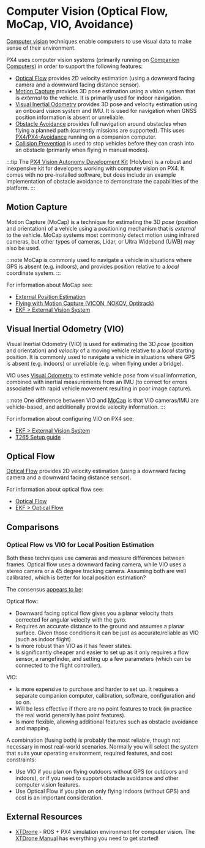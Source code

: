 # Computer Vision (Optical Flow, MoCap, VIO, Avoidance)

[Computer vision](https://en.wikipedia.org/wiki/Computer_vision) techniques enable computers to use visual data to make sense of their environment.

PX4 uses computer vision systems (primarily running on [Companion Computers](../companion_computer/README.md)) in order to support the following features:

- [Optical Flow](#optical-flow) provides 2D velocity estimation (using a downward facing camera and a downward facing distance sensor).
- [Motion Capture](#motion-capture) provides 3D pose estimation using a vision system that is _external_ to the vehicle.
  It is primarily used for indoor navigation.
- [Visual Inertial Odometry](#visual-inertial-odometry-vio) provides 3D pose and velocity estimation using an onboard vision system and IMU.
  It is used for navigation when GNSS position information is absent or unreliable.
- [Obstacle Avoidance](../computer_vision/obstacle_avoidance.md) provides full navigation around obstacles when flying a planned path (currently missions are supported). This uses [PX4/PX4-Avoidance](https://github.com/PX4/PX4-Avoidance) running on a companion computer.
- [Collision Prevention](../computer_vision/collision_prevention.md) is used to stop vehicles before they can crash into an obstacle (primarily when flying in manual modes).

:::tip
The [PX4 Vision Autonomy Development Kit](../complete_vehicles/px4_vision_kit.md) (Holybro) is a robust and inexpensive kit for developers working with computer vision on PX4.
It comes with no pre-installed software, but does include an example implementation of obstacle avoidance to demonstrate the capabilities of the platform.
:::

## Motion Capture

Motion Capture (MoCap) is a technique for estimating the 3D _pose_ (position and orientation) of a vehicle using a positioning mechanism that is _external_ to the vehicle.
MoCap systems most commonly detect motion using infrared cameras, but other types of cameras, Lidar, or Ultra Wideband (UWB) may also be used.

:::note
MoCap is commonly used to navigate a vehicle in situations where GPS is absent (e.g. indoors), and provides position relative to a _local_ coordinate system.
:::

For information about MoCap see:

- [External Position Estimation](../ros/external_position_estimation.md)
- [Flying with Motion Capture (VICON, NOKOV, Optitrack)](../tutorials/motion-capture.md)
- [EKF > External Vision System](../advanced_config/tuning_the_ecl_ekf.md#external-vision-system)

## Visual Inertial Odometry (VIO)

Visual Inertial Odometry (VIO) is used for estimating the 3D _pose_ (position and orientation) and _velocity_ of a moving vehicle relative to a _local_ starting position.
It is commonly used to navigate a vehicle in situations where GPS is absent (e.g. indoors) or unreliable (e.g. when flying under a bridge).

VIO uses [Visual Odometry](https://en.wikipedia.org/wiki/Visual_odometry) to estimate vehicle _pose_ from visual information, combined with inertial measurements from an IMU (to correct for errors associated with rapid vehicle movement resulting in poor image capture).

:::note
One difference between VIO and [MoCap](#motion-capture) is that VIO cameras/IMU are vehicle-based, and additionally provide velocity information.
:::

For information about configuring VIO on PX4 see:

- [EKF > External Vision System](../advanced_config/tuning_the_ecl_ekf.md#external-vision-system)
- [T265 Setup guide](../peripherals/camera_t265_vio.md)

## Optical Flow

[Optical Flow](../sensor/optical_flow.md) provides 2D velocity estimation (using a downward facing camera and a downward facing distance sensor).

For information about optical flow see:

- [Optical Flow](../sensor/optical_flow.md)
- [EKF > Optical Flow](../advanced_config/tuning_the_ecl_ekf.md#optical-flow)

## Comparisons

### Optical Flow vs VIO for Local Position Estimation

Both these techniques use cameras and measure differences between frames.
Optical flow uses a downward facing camera, while VIO uses a stereo camera or a 45 degree tracking camera.
Assuming both are well calibrated, which is better for local position estimation?

The consensus [appears to be](https://discuss.px4.io/t/vio-vs-optical-flow/34680):

Optical flow:

- Downward facing optical flow gives you a planar velocity thats corrected for angular velocity with the gyro.
- Requires an accurate distance to the ground and assumes a planar surface.
  Given those conditions it can be just as accurate/reliable as VIO (such as indoor flight)
- Is more robust than VIO as it has fewer states.
- Is significantly cheaper and easier to set up as it only requires a flow sensor, a rangefinder, and setting up a few parameters (which can be connected to the flight controller).

VIO:

- Is more expensive to purchase and harder to set up.
  It requires a separate companion computer, calibration, software, configuration and so on.
- Will be less effective if there are no point features to track (in practice the real world generally has point features).
- Is more flexible, allowing additional features such as obstacle avoidance and mapping.

A combination (fusing both) is probably the most reliable, though not necessary in most real-world scenarios.
Normally you will select the system that suits your operating environment, required features, and cost constraints:

- Use VIO if you plan on flying outdoors without GPS (or outdoors and indoors), or if you need to support obstacle avoidance and other computer vision features.
- Use Optical Flow if you plan on only flying indoors (without GPS) and cost is an important consideration.

## External Resources

- [XTDrone](https://github.com/robin-shaun/XTDrone/blob/master/README.en.md) - ROS + PX4 simulation environment for computer vision.
  The [XTDrone Manual](https://www.yuque.com/xtdrone/manual_en) has everything you need to get started!
